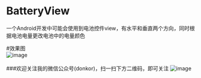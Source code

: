 # BatteryView
一个Android开发中可能会使用到电池控件view，有水平和垂直两个方向，同时根据电池电量更改电池中的电量颜色
<br/>

#效果图<br/>
![image](http://img.blog.csdn.net/20161115201950223)
<br/><br/>
###欢迎关注我的微信公众号(donkor)，扫一扫下方二维码，即可关注
![image](http://img.blog.csdn.net/20161115193036196)
